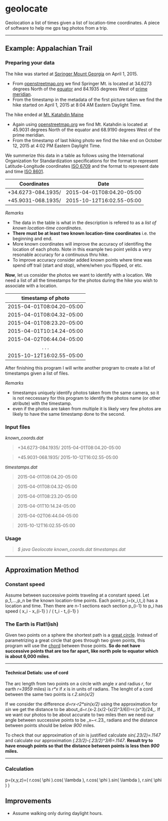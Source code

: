 # geolocate
Geolocation a list of times given a list of location-time coordinates. A piece of software to help me gps tag photos from a trip.

---
## Example: Appalachian Trail
### Preparing your data
The hike was started at [Springer Mount Georgia](http://www.openstreetmap.org/node/358771759) on April 1, 2015.

* From [openstreetmap.org](http://www.openstreetmap.org/#map=3/27.45/-21.62) we find Springer Mt. is located at 34.6273 degrees North of the [equator](https://en.wikipedia.org/wiki/Equator) and 84.1935 degrees West of [prime meridian](https://en.wikipedia.org/wiki/Prime_meridian).
* From the timestamp in the metadata of the first picture taken we find the hike started on April 1, 2015 at 8:04 AM Eastern Daylight Time.

The hike ended at [Mt. Katahdin Maine](http://www.openstreetmap.org/node/358226210)
* Again using [openstreetmap.org](http://www.openstreetmap.org/#map=3/27.45/-21.62) we find Mt. Katahdin is located at 45.9031 degrees North of the equator and 68.9190 degrees West of the prime meridian.
* From the timestamp of last hiking photo we find the hike end on October 12, 2015 at 4:02 PM Eastern Daylight Time.

We summerize this data in a table as follows using the International Organization for Standardization specifications for the format to represent Latitude-Longitude coordinates [ISO 6709](https://www.w3.org/2005/Incubator/geo/Wiki/LatitudeLongitudeAltitude.html) and the format to represent date and time [ISO 8601](https://www.w3.org/TR/NOTE-datetime).

| Coordinates | Date  |
| --- | --- |
| +34.6273-084.1935/ | 2015-04-01T08:04.20-05:00 |
| +45.9031-068.1935/ | 2015-10-12T16:02.55-05:00 |

_Remarks_
* The data in the table is what in the description is refered to as a _list of known location-time coordinates_.
* **There must be at least two known location-time coordinates** i.e. the beginning and end.
* More known coordinates will improve the accuracy of identifing the location of each photo. Note in this example two point yeilds a very resonable accuracy for a continuous thru hike.
* To improve accuracy consider added known points where time was spend off trail (start and stop), where/when you flipped, or etc.

**Now**, let us consider the photos we want to identify with a location.
We need a list of all the timestamps for the photos during the hike you wish to associate with a location.

| timestamp of photo |
|:---:|
| 2015-04-01T08:04.20-05:00 |
| 2015-04-01T08:04.32-05:00 |
| 2015-04-01T08:23.20-05:00 |
| 2015-04-01T10:14.24-05:00 |
| 2015-04-02T06:44.04-05:00 |
| . . . |
| 2015-10-12T16:02.55-05:00 |

After finishing this program I will write another program to create a list of timestamps given a list of files.

_Remarks_
* timestamps uniquely identify photos taken from the same camera, so it is not neccessary for this program to identify the photos name (or other atribute) with the timestamp.
* even if the photos are taken from multiple it is likely very few photos are likely to have the same timestamp done to the second.

### Input files

_known_coords.dat_
> +34.6273-084.1935/ 2015-04-01T08:04.20-05:00

> +45.9031-068.1935/ 2015-10-12T16:02.55-05:00

_timestamps.dat_
> 2015-04-01T08:04.20-05:00

> 2015-04-01T08:04.32-05:00

> 2015-04-01T08:23.20-05:00

> 2015-04-01T10:14.24-05:00

> 2015-04-02T06:44.04-05:00

> 2015-10-12T16:02.55-05:00


### Usage
>_$ java Geolocate known_coords.dat timestamps.dat_

---
## Approximation Method
### Constant speed
Assume between successive points traveling at a constant speed. Let p_1,...,p_n be the
known location-time points. Each point p_i=(x_i,t_i) has a location and time. Then there are n-1 sections each section p_{i-1} to p_i has speed ( x_i - x_{i-1} ) / ( t_i - t_{i-1} )

### The Earth is Flat!(ish)
Given two points on a sphere the shortest path is a [great circle](https://en.wikipedia.org/wiki/Great_circle). Instead of parametrizing a great circle that goes through two given points, this program will use the [chord](https://en.wikipedia.org/wiki/Chord_(geometry)) between those points. **So do not have successive points that are too far apart, like north pole to equator which is about 6,000 miles**.

---
#### Technical Detials: use of cord
The arc length from two points on a circle with angle _x_ and radius _r_, for earth _r=3959_ miles) is _r*x_ if _x_ is in units of
radians.
The lenght of a cord between the same two points is _r.2.sin(x/2)_

If we consider the difference _d=r*x-r*2*sin(x/2)_ using the approximation for _sin_ we get the distance to be about_d~r.(x-2.(x/2-(x/2)^3/6))=r.(x^3)/24_. If we want
our photos to be about accurate to two miles then we need our angle between successive points to be
_x~<.23_ radians and the distance between points should be below _900_ miles. 

To check that our approximation of _sin_ is justified calculate _sin(.23/2)=.1147_ and calculate our approximation _(.23/2)-(.23/2)^3/6=.1147_. 
**Result try to have enough points so that
the distance between points is less then _900_ miles.**

---
### Calculation
p=(x,y,z)=( r.cos( \phi ).cos( \lambda ), r.cos( \phi ).sin( \lambda ), r.sin( \phi ) )

## Improvements
* Assume walking only during daylight hours.
